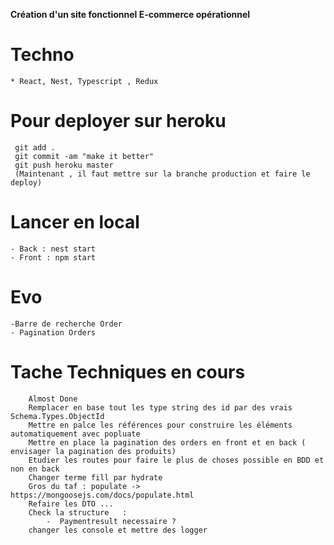 **Création d'un site fonctionnel E-commerce opérationnel**

# Techno
```
* React, Nest, Typescript , Redux
```


# Pour deployer sur heroku
```
 git add .
 git commit -am "make it better"
 git push heroku master
 (Maintenant , il faut mettre sur la branche production et faire le deploy)
```
# Lancer en local
```
- Back : nest start
- Front : npm start
```
# Evo
```
-Barre de recherche Order
- Pagination Orders
```

# Tache Techniques en cours
```
    Almost Done
    Remplacer en base tout les type string des id par des vrais Schema.Types.ObjectId
    Mettre en palce les références pour construire les éléments automatiquement avec popluate
    Mettre en place la pagination des orders en front et en back ( envisager la pagination des produits)
    Etudier les routes pour faire le plus de choses possible en BDD et non en back
    Changer terme fill par hydrate
    Gros du taf : populate -> https://mongoosejs.com/docs/populate.html
    Refaire les DTO ...
    Check la structure   :
        -  Paymentresult necessaire ?
    changer les console et mettre des logger
```
